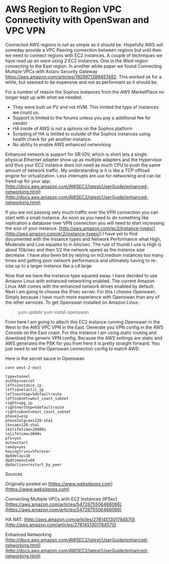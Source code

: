 
# AWS Region to Region VPC Connectivity with OpenSwan and VPC VPN

Connected AWS regions is not as simple as it should be. Hopefully AWS will someday provide a VPC Peering connection between regions but until then we need to connect regions with EC2 instances. A couple of techniques we have read up on were using 2 EC2 instances. One in the West region connecting to the East region. In another white paper we found Connecting Multiple VPCs with Astaro Security Gateway https://aws.amazon.com/articles/1909971399457482. This worked ok for a while, but seemed to be expensive and not as performant as it should be.

For a number of reason the Sophos instances from the AWS MarketPlace no longer kept up with what we needed.
- They were built on PV and not HVM. This limited the type of instances we could us.
- Support is limited to the forums unless you pay a additional fee for vendor
- HA inside of AWS is not a options on the Sophos platform
- Scripting of HA is limited to outside of the Sophos instances using health check for yet another instance.
- No ability to enable AWS enhanced networking

Enhanced network is support for SR-IOV, which is short lets a single physical Ethernet adapter show up as multiple adapters and the Hypervisor and thus your EC2 instance does not need as much CPU to push the same amount of network traffic. My understanding is it is like a TCP offload engine for virtualization. Less interrupts are use for networking and can be freed up for your app.
[http://docs.aws.amazon.com/AWSEC2/latest/UserGuide/enhanced-networking.html](http://docs.aws.amazon.com/AWSEC2/latest/UserGuide/enhanced-networking.html)

If you are not passing very much traffic over the VPN connection you can start with a small instance. As soon as you need to do something like replication a database over VPN connection you will need to start increasing the size of your instance. [http://aws.amazon.com/ec2/instance-types/](http://aws.amazon.com/ec2/instance-types/)
I have yet to find documented with the instance types and Network Performance what High, Moderate and Low equates to in bits/sec. The rule of thumb I use is High is about 1Gb/sec and then 1/2 the network speed as the instance size decrease.
I have also been bit by relying on m3.medium instances too many times and getting poor network performance and ultimately having to re-size up to a larger instance like a c4.large

Now that we have the instance type squared away. I have decided to use Amazon Linux with enhanced networking enabled. The current Amazon Linux AMI comes with the enhanced network drives enabled by default. Next I am going to choose the IPsec server. For this I choose Openswan. Simply because I have much more experience with Openswan than any of the other services.
To get Openswan installed on Amazon Linux:
> yum update
yum install openswan

From here I am going to attach this EC2 instance running Openswan in the West to the AWS VPC VPN in the East. Generate you VPN config in the AWS Console on the East coast. For this instance I am using static routing and download the generic VPN config.
Because the AWS settings are static and AWS generates the PSK for you from here it is pretty straight forward. You just need to set the Openswan connection config to match AWS:

Here is the secret sauce in Openswan

    conn west-2-east

    type=tunnel
    authby=secret
    left=instance_ip
    leftid=elastic_ip
    leftnexthop=%defaultroute
    leftsubnet=west_coast_subnet
    right=vpg_ip
    rightnexthop=%defaultroute
    rightsubnet=east_coast_subnet
    phase2=esp
    phase2alg=aes128-sha1
    ike=aes128-sha1
    ikelifetime=28800s
    salifetime=3600s
    pfs=yes
    auto=start
    rekey=yes
    keyingtries=%forever
    dpddelay=10
    dpdtimeout=60
    dpdaction=restart_by_peer

Sources

Originally posted on [https://www.websiteops.com](https://www.websiteops.com)

Connecting Multiple VPCs with EC2 Instances (IPSec)
[https://aws.amazon.com/articles/5472675506466066](https://aws.amazon.com/articles/5472675506466066)

HA NAT:
[http://aws.amazon.com/articles/2781451301784570](http://aws.amazon.com/articles/2781451301784570)

Enhanced Networking
[http://docs.aws.amazon.com/AWSEC2/latest/UserGuide/enhanced-networking.html](http://docs.aws.amazon.com/AWSEC2/latest/UserGuide/enhanced-networking.html)
